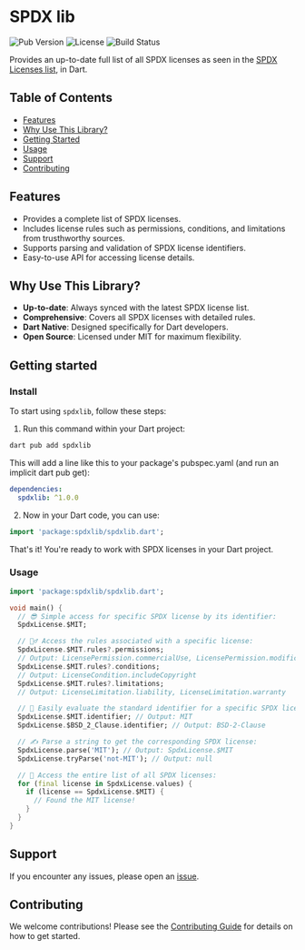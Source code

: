 # SPDX lib

![Pub Version](https://img.shields.io/pub/v/spdxlib)
![License](https://img.shields.io/github/license/alestiago/license_lens)
![Build Status](https://img.shields.io/github/actions/workflow/status/alestiago/license_lens/spdxlib.yml)

Provides an up-to-date full list of all SPDX licenses as seen in the [SPDX Licenses list](https://spdx.org/licenses/), in Dart.

## Table of Contents

- [Features](#features)
- [Why Use This Library?](#why-use-this-library)
- [Getting Started](#getting-started)
- [Usage](#usage)
- [Support](#support)
- [Contributing](#contributing)

## Features

- Provides a complete list of SPDX licenses.
- Includes license rules such as permissions, conditions, and limitations from trusthworthy sources.
- Supports parsing and validation of SPDX license identifiers.
- Easy-to-use API for accessing license details.

## Why Use This Library?

- **Up-to-date**: Always synced with the latest SPDX license list.
- **Comprehensive**: Covers all SPDX licenses with detailed rules.
- **Dart Native**: Designed specifically for Dart developers.
- **Open Source**: Licensed under MIT for maximum flexibility.

## Getting started

### Install

To start using `spdxlib`, follow these steps:

1. Run this command within your Dart project:

```dart
dart pub add spdxlib
```

This will add a line like this to your package's pubspec.yaml (and run an implicit dart pub get):

```yaml
dependencies:
  spdxlib: ^1.0.0
```

2. Now in your Dart code, you can use:
```dart
import 'package:spdxlib/spdxlib.dart';
```

That's it! You're ready to work with SPDX licenses in your Dart project.

### Usage

```dart
import 'package:spdxlib/spdxlib.dart';

void main() {
  // 😎 Simple access for specific SPDX license by its identifier:
  SpdxLicense.$MIT;

  // 👮‍♂️ Access the rules associated with a specific license:
  SpdxLicense.$MIT.rules?.permissions;
  // Output: LicensePermission.commercialUse, LicensePermission.modifications, ...
  SpdxLicense.$MIT.rules?.conditions;
  // Output: LicenseCondition.includeCopyright
  SpdxLicense.$MIT.rules?.limitations;
  // Output: LicenseLimitation.liability, LicenseLimitation.warranty

  // 🪪 Easily evaluate the standard identifier for a specific SPDX license:
  SpdxLicense.$MIT.identifier; // Output: MIT
  SpdxLicense.$BSD_2_Clause.identifier; // Output: BSD-2-Clause

  // ✍️ Parse a string to get the corresponding SPDX license:
  SpdxLicense.parse('MIT'); // Output: SpdxLicense.$MIT
  SpdxLicense.tryParse('not-MIT'); // Output: null

  // 📜 Access the entire list of all SPDX licenses:
  for (final license in SpdxLicense.values) {
    if (license == SpdxLicense.$MIT) {
      // Found the MIT license!
    }
  }
}

```

## Support

If you encounter any issues, please open an [issue](https://github.com/alestiago/license_lens/issues).

## Contributing

We welcome contributions! Please see the [Contributing Guide](https://github.com/alestiago/license_lens/blob/main/packages/spdxlib_gen/CONTRIBUTING.md) for details on how to get started.